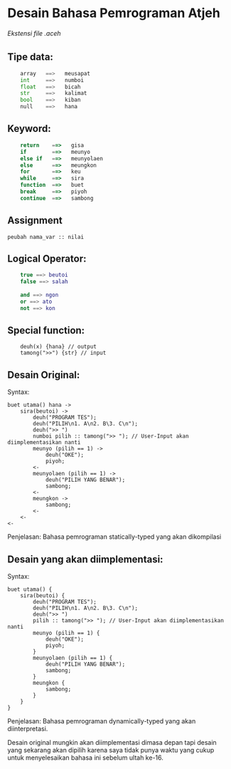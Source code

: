 # Desain Bahasa Pemrograman Atjeh
###### Ekstensi file .aceh

## Tipe data:
```python
    array   ==>   meusapat
    int     ==>   numboi
    float   ==>   bicah
    str     ==>   kalimat
    bool    ==>   kiban
    null    ==>   hana

```

## Keyword:
```js
    return    ==>   gisa
    if        ==>   meunyo
    else if   ==>   meunyolaen
    else      ==>   meungkon
    for       ==>   keu
    while     ==>   sira
    function  ==>   buet
    break     ==>   piyoh
    continue  ==>   sambong

```

## Assignment 
```
peubah nama_var :: nilai
```

## Logical Operator:
```lua
    true ==> beutoi
    false ==> salah
    
    and ==> ngon
    or ==> ato
    not ==> kon

```

## Special function:
```
    deuh(x) {hana} // output
    tamong(">>") {str} // input
```

## Desain Original:
Syntax:
```
buet utama() hana ->
    sira(beutoi) ->
        deuh("PROGRAM TES");
        deuh("PILIH\n1. A\n2. B\3. C\n");
        deuh(">> ")
        numboi pilih :: tamong(">> "); // User-Input akan diimplementasikan nanti
        meunyo (pilih == 1) ->
            deuh("OKE");
            piyoh;
        <-
        meunyolaen (pilih == 1) ->
            deuh("PILIH YANG BENAR");
            sambong;
        <-
        meungkon ->
            sambong;
        <-
    <-
<-
```
Penjelasan: Bahasa pemrograman statically-typed yang akan dikompilasi

## Desain yang akan diimplementasi:
Syntax:
```
buet utama() {
    sira(beutoi) {
        deuh("PROGRAM TES");
        deuh("PILIH\n1. A\n2. B\3. C\n");
        deuh(">> ")
        pilih :: tamong(">> "); // User-Input akan diimplementasikan nanti
        meunyo (pilih == 1) {
            deuh("OKE");
            piyoh;
        }
        meunyolaen (pilih == 1) {
            deuh("PILIH YANG BENAR");
            sambong;
        }
        meungkon {
            sambong;
        }
    }
}
```
Penjelasan: Bahasa pemrograman dynamically-typed yang akan diinterpretasi.  

Desain original mungkin akan diimplementasi dimasa depan tapi desain yang sekarang akan dipilih karena saya tidak punya waktu yang cukup untuk menyelesaikan bahasa ini sebelum ultah ke-16.
